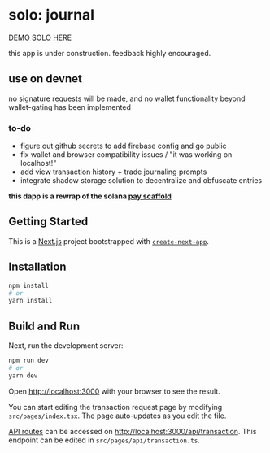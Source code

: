 # solo: journal

[DEMO SOLO HERE](https://solo-journal.vercel.app/)

this app is under construction. feedback highly encouraged. 

## use on devnet

no signature requests will be made, and no wallet functionality beyond wallet-gating has been implemented

### to-do

- figure out github secrets to add firebase config and go public 
- fix wallet and browser compatibility issues / "it was working on localhost!"
- add view transaction history + trade journaling prompts
- integrate shadow storage solution to decentralize and obfuscate entries 

**this dapp is a rewrap of the solana [pay scaffold](https://github.com/solana-labs/solana-pay-scaffold)**

## Getting Started

This is a [Next.js](https://nextjs.org/) project bootstrapped with [`create-next-app`](https://github.com/vercel/next.js/tree/canary/packages/create-next-app).

## Installation

```bash
npm install
# or
yarn install
```

## Build and Run

Next, run the development server:

```bash
npm run dev
# or
yarn dev
```

Open [http://localhost:3000](http://localhost:3000) with your browser to see the result.

You can start editing the transaction request page by modifying `src/pages/index.tsx`. The page auto-updates as you edit the file.

[API routes](https://nextjs.org/docs/api-routes/introduction) can be accessed on [http://localhost:3000/api/transaction](http://localhost:3000/api/transaction). This endpoint can be edited in `src/pages/api/transaction.ts`.


